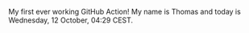 My first ever working GitHub Action!
My name is Thomas and today is Wednesday, 12 October, 04:29 CEST. 
